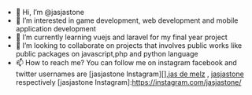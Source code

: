 - 👋 Hi, I’m @jasjastone
- 👀 I’m interested in game development, web development and mobile application development
- 🌱 I’m currently learning vuejs and laravel for my final year project
- 💞️ I’m looking to collaborate on projects that involves public works like public packages  on javascript,php and python language
- 📫 How to reach me? You can follow me on instagram facebook and twitter usernames are [jasjastone Instagram][],[jas de melz](wwww.facebook.com/jas-de-melz) , [jasjastone](wwww.twitter.com/jasjastone) respectively 
[jasjastone Instagram]:https://instagram.com/jasjastone/
<!---
jasjastone/jasjastone is a ✨ special ✨ repository because its `README.md` (this file) appears on your GitHub profile.
You can click the Preview link to take a look at your changes.
--->
